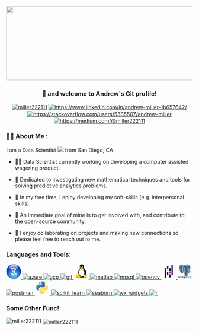 <div align="center">
  <img src="https://assets.wired.com/photos/w_582/wp-content/uploads/2015/12/turning-on-dime.gif" width="800" height="200"/>
</div>

<h3 align="center">
  👋 and welcome to Andrew's Git profile!
</h3>

<p align="center">
<a href="https://dev.to/miller222111" target="blank"><img align="center" src="https://raw.githubusercontent.com/rahuldkjain/github-profile-readme-generator/master/src/images/icons/Social/devto.svg" alt="miller222111" height="30" width="40" /></a>
<a href="https://www.linkedin.com/in/andrew-miller-1b657642/" target="blank"><img align="center" src="https://raw.githubusercontent.com/rahuldkjain/github-profile-readme-generator/master/src/images/icons/Social/linked-in-alt.svg" alt="https://www.linkedin.com/in/andrew-miller-1b657642/" height="30" width="40" /></a>
<a href="https://stackoverflow.com/users/5335507/andrew-miller" target="blank"><img align="center" src="https://raw.githubusercontent.com/rahuldkjain/github-profile-readme-generator/master/src/images/icons/Social/stack-overflow.svg" alt="https://stackoverflow.com/users/5335507/andrew-miller" height="30" width="40" /></a>
<a href="https://medium.com/@miller222111" target="blank"><img align="center" src="https://raw.githubusercontent.com/rahuldkjain/github-profile-readme-generator/master/src/images/icons/Social/medium.svg" alt="https://medium.com/@miller222111" height="30" width="40" /></a>
</p>

 ### :man_technologist: About Me :
 I am a Data Scientist <img src="https://media.giphy.com/media/WUlplcMpOCEmTGBtBW/giphy.gif" width="30"> from San Diego, CA.
  
- 👨‍🔬 Data Scientist currently working on developing a computer assisted wagering product.

- 🌱 Dedicated to investigating new mathematical techniques and tools for solving predictive analytics problems.

- 🌻 In my free time, I enjoy developing my soft-skills (e.g. interpersonal skills).

- 🥅 An immediate goal of mine is to get involved with, and contribute to, the open-source community.
- 💬 I enjoy collaborating on projects and making new connections so please feel free to reach out to me.
  
<h3 align="left">Languages and Tools:</h3>
<p align="left"> <a href="https://posit.co/products/open-source/rstudio/" target="_blank" rel="noreferrer"> <img src="https://github.com/miller222111/miller222111/blob/modify_1/icon/rstudio.png" alt="rstudio" width="40" height="40"/> </a> <a href="https://azure.microsoft.com/en-in/" target="_blank" rel="noreferrer"> <img src="https://www.vectorlogo.zone/logos/microsoft_azure/microsoft_azure-icon.svg" alt="azure" width="40" height="40"/> </a> <a href="https://cloud.google.com" target="_blank" rel="noreferrer"> <img src="https://www.vectorlogo.zone/logos/google_cloud/google_cloud-icon.svg" alt="gcp" width="40" height="40"/> </a> <a href="https://git-scm.com/" target="_blank" rel="noreferrer"> <img src="https://www.vectorlogo.zone/logos/git-scm/git-scm-icon.svg" alt="git" width="40" height="40"/> </a> <a href="https://www.linux.org/" target="_blank" rel="noreferrer"> <img src="https://raw.githubusercontent.com/devicons/devicon/master/icons/linux/linux-original.svg" alt="linux" width="40" height="40"/> </a> <a href="https://www.mathworks.com/" target="_blank" rel="noreferrer"> <img src="https://upload.wikimedia.org/wikipedia/commons/2/21/Matlab_Logo.png" alt="matlab" width="40" height="40"/> </a> <a href="https://www.microsoft.com/en-us/sql-server" target="_blank" rel="noreferrer"> <img src="https://www.svgrepo.com/show/303229/microsoft-sql-server-logo.svg" alt="mssql" width="40" height="40"/> </a> <a href="https://opencv.org/" target="_blank" rel="noreferrer"> <img src="https://www.vectorlogo.zone/logos/opencv/opencv-icon.svg" alt="opencv" width="40" height="40"/> </a> <a href="https://pandas.pydata.org/" target="_blank" rel="noreferrer"> <img src="https://raw.githubusercontent.com/devicons/devicon/2ae2a900d2f041da66e950e4d48052658d850630/icons/pandas/pandas-original.svg" alt="pandas" width="40" height="40"/> </a> <a href="https://www.postgresql.org" target="_blank" rel="noreferrer"> <img src="https://raw.githubusercontent.com/devicons/devicon/master/icons/postgresql/postgresql-original-wordmark.svg" alt="postgresql" width="40" height="40"/> </a> <a href="https://postman.com" target="_blank" rel="noreferrer"> <img src="https://www.vectorlogo.zone/logos/getpostman/getpostman-icon.svg" alt="postman" width="40" height="40"/> </a> <a href="https://www.python.org" target="_blank" rel="noreferrer"> <img src="https://raw.githubusercontent.com/devicons/devicon/master/icons/python/python-original.svg" alt="python" width="40" height="40"/> </a> <a href="https://scikit-learn.org/" target="_blank" rel="noreferrer"> <img src="https://upload.wikimedia.org/wikipedia/commons/0/05/Scikit_learn_logo_small.svg" alt="scikit_learn" width="40" height="40"/> </a> <a href="https://seaborn.pydata.org/" target="_blank" rel="noreferrer"> <img src="https://seaborn.pydata.org/_images/logo-mark-lightbg.svg" alt="seaborn" width="40" height="40"/> </a> <a href="https://www.wxwidgets.org/" target="_blank" rel="noreferrer"> <img src="https://upload.wikimedia.org/wikipedia/commons/b/bb/WxWidgets.svg" alt="wx_widgets" width="40" height="40"/> </a> <a href="https://www.r-project.org" target="_blank" rel="noreferrer"> <img src="https://www.vectorlogo.zone/logos/r-project/r-project-official.svg" alt="r" width="40" height="40"/> </a> </p>




### Some Other Func!

<p><img align="left" src="https://github-readme-stats.vercel.app/api/top-langs?username=miller222111&show_icons=true&locale=en&layout=compact" alt="miller222111" /></p>

<p>&nbsp;<img align="center" src="https://github-readme-stats.vercel.app/api?username=miller222111&show_icons=true&locale=en" alt="miller222111" /></p>
 
